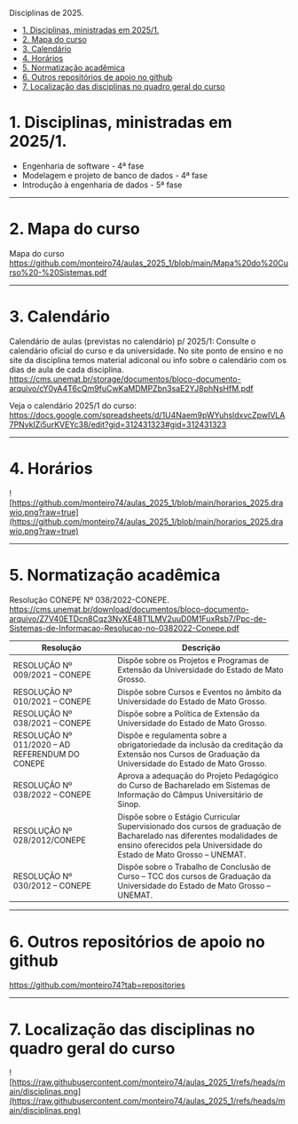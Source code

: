 Disciplinas de 2025.


- [1. Disciplinas, ministradas em 2025/1.](#1-disciplinas-ministradas-em-20251)
- [2. Mapa do curso](#2-mapa-do-curso)
- [3. Calendário](#3-calendário)
- [4. Horários](#4-horários)
- [5. Normatização acadêmica](#5-normatização-acadêmica)
- [6. Outros repositórios de apoio no github](#6-outros-repositórios-de-apoio-no-github)
- [7. Localização das disciplinas no quadro geral do curso](#7-localização-das-disciplinas-no-quadro-geral-do-curso)



# 1. Disciplinas, ministradas em 2025/1.

* Engenharia de software - 4ª fase
* Modelagem e projeto de banco de dados - 4ª fase
* Introdução à engenharia de dados - 5ª fase



---
# 2. Mapa do curso

Mapa do curso
https://github.com/monteiro74/aulas_2025_1/blob/main/Mapa%20do%20Curso%20-%20Sistemas.pdf


---
# 3. Calendário

Calendário de aulas (previstas no calendário) p/ 2025/1: Consulte o calendário oficial do curso e da universidade. No site ponto de ensino e no site da disciplina temos material adiconal ou info sobre o calendário com os dias de aula de cada disciplina.
https://cms.unemat.br/storage/documentos/bloco-documento-arquivo/cY0yA4T6cQm9fuCwKaMDMPZbn3saE2YJ8phNsHfM.pdf

Veja o calendário 2025/1 do curso:
https://docs.google.com/spreadsheets/d/1U4Naem9pWYuhsldxvcZpwIVLA7PNvkIZi5urKVEYc38/edit?gid=312431323#gid=312431323


---
# 4. Horários

![https://github.com/monteiro74/aulas_2025_1/blob/main/horarios_2025.drawio.png?raw=true](https://github.com/monteiro74/aulas_2025_1/blob/main/horarios_2025.drawio.png?raw=true)


---
# 5. Normatização acadêmica

Resolução CONEPE Nº 038/2022-CONEPE.
https://cms.unemat.br/download/documentos/bloco-documento-arquivo/Z7V40ETDcn8Cqz3NvXE48T1LMV2uuD0M1FuxRsb7/Ppc-de-Sistemas-de-Informacao-Resolucao-no-0382022-Conepe.pdf


| Resolução | Descrição |
|-----------|-----------|
| RESOLUÇÃO Nº 009/2021 – CONEPE | Dispõe sobre os Projetos e Programas de Extensão da Universidade do Estado de Mato Grosso.|
|RESOLUÇÃO Nº 010/2021 – CONEPE | Dispõe sobre Cursos e Eventos no âmbito da Universidade do Estado de Mato Grosso.|
|RESOLUÇÃO Nº 038/2021 – CONEPE | Dispõe sobre a Política de Extensão da Universidade do Estado de Mato Grosso.|
|RESOLUÇÃO Nº 011/2020 – AD REFERENDUM DO CONEPE | Dispõe e regulamenta sobre a obrigatoriedade da inclusão da creditação da Extensão nos Cursos de Graduação da Universidade do Estado de Mato Grosso.|
|RESOLUÇÃO Nº 038/2022 – CONEPE | Aprova a adequação do Projeto Pedagógico do Curso de Bacharelado em Sistemas de Informação do Câmpus Universitário de Sinop.|
|RESOLUÇÃO Nº 028/2012/CONEPE|Dispõe sobre o Estágio Curricular Supervisionado dos cursos de graduação de Bacharelado nas diferentes modalidades de ensino oferecidos pela Universidade do Estado de Mato Grosso – UNEMAT.|
|RESOLUÇÃO Nº 030/2012 – CONEPE | Dispõe sobre o Trabalho de Conclusão de Curso – TCC dos cursos de Graduação da Universidade do Estado de Mato Grosso – UNEMAT.|


---
# 6. Outros repositórios de apoio no github

https://github.com/monteiro74?tab=repositories


---
# 7. Localização das disciplinas no quadro geral do curso


![https://raw.githubusercontent.com/monteiro74/aulas_2025_1/refs/heads/main/disciplinas.png](https://raw.githubusercontent.com/monteiro74/aulas_2025_1/refs/heads/main/disciplinas.png)

